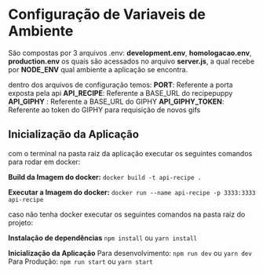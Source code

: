 # Configuração de Variaveis de Ambiente

São compostas por 3 arquivos .env: **development.env**, **homologacao.env**, **production.env** os quais são acessados no arquivo **server.js**, a qual recebe por **NODE_ENV** qual ambiente a aplicação se encontra.

dentro dos arquivos de configuração temos:
**PORT**: Referente a porta exposta pela api
**API_RECIPE**: Referente a BASE_URL do recipepuppy
**API_GIPHY** : Referente a BASE_URL do GIPHY
**API_GIPHY_TOKEN**: Referente ao token do GIPHY para requisição de novos gifs

## Inicialização da Aplicação

com o terminal na pasta raiz da aplicação executar os seguintes comandos para rodar em docker:

**Build da Imagem do docker:**
`docker build -t api-recipe .`

**Executar a Imagem do docker:**
`docker run --name api-recipe -p 3333:3333 api-recipe`

caso não tenha docker executar os seguintes comandos na pasta raiz do projeto:

**Instalação de dependências**
`npm install` ou `yarn install`

**Inicialização da Aplicação**
Para desenvolvimento: `npm run dev` ou `yarn dev`
Para Produção: `npm run start` ou `yarn start`
